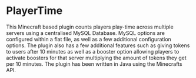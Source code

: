 # PlayerTime
This Minecraft based plugin counts players play-time across multiple servers using a centralised MySQL Database.
MySQL options are configured within a flat file, as well as a few additional configuration options.
The plugin also has a few additional features such as giving tokens to users after 10 minutes as well as a booster option allowing players to activate boosters for that server multiplying the amount of tokens they get per 10 minutes.
The plugin has been written in Java using the Minecrafts API.
